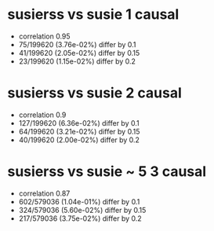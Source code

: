 # susierss vs susie  1 causal

- correlation 0.95
- 75/199620 (3.76e-02%) differ by 0.1
- 41/199620 (2.05e-02%) differ by 0.15
- 23/199620 (1.15e-02%) differ by 0.2


# susierss vs susie  2 causal

- correlation 0.9
- 127/199620 (6.36e-02%) differ by 0.1
- 64/199620 (3.21e-02%) differ by 0.15
- 40/199620 (2.00e-02%) differ by 0.2


# susierss vs susie  ~ 5 3 causal

- correlation 0.87
- 602/579036 (1.04e-01%) differ by 0.1
- 324/579036 (5.60e-02%) differ by 0.15
- 217/579036 (3.75e-02%) differ by 0.2


